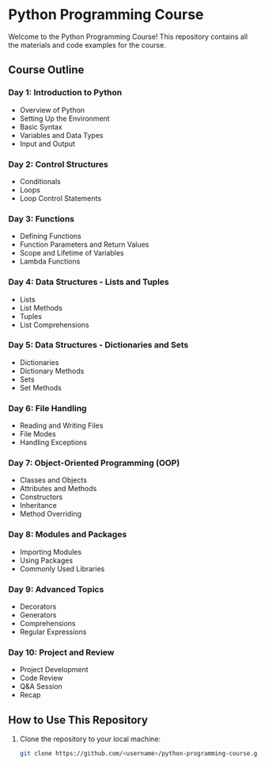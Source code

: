 # Python Programming Course

Welcome to the Python Programming Course! This repository contains all the materials and code examples for the course.

## Course Outline

### Day 1: Introduction to Python
- Overview of Python
- Setting Up the Environment
- Basic Syntax
- Variables and Data Types
- Input and Output

### Day 2: Control Structures
- Conditionals
- Loops
- Loop Control Statements

### Day 3: Functions
- Defining Functions
- Function Parameters and Return Values
- Scope and Lifetime of Variables
- Lambda Functions

### Day 4: Data Structures - Lists and Tuples
- Lists
- List Methods
- Tuples
- List Comprehensions

### Day 5: Data Structures - Dictionaries and Sets
- Dictionaries
- Dictionary Methods
- Sets
- Set Methods

### Day 6: File Handling
- Reading and Writing Files
- File Modes
- Handling Exceptions

### Day 7: Object-Oriented Programming (OOP)
- Classes and Objects
- Attributes and Methods
- Constructors
- Inheritance
- Method Overriding

### Day 8: Modules and Packages
- Importing Modules
- Using Packages
- Commonly Used Libraries

### Day 9: Advanced Topics
- Decorators
- Generators
- Comprehensions
- Regular Expressions

### Day 10: Project and Review
- Project Development
- Code Review
- Q&A Session
- Recap

## How to Use This Repository
1. Clone the repository to your local machine:
   ```bash
   git clone https://github.com/<username>/python-programming-course.git
